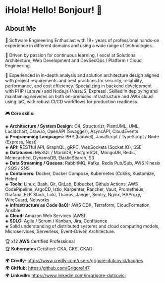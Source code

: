 # iHola! Hello! Bonjour! 👋

## About Me

🎯 Software Engineering Enthusiast with 18+ years of professional hands-on experience in different domains and using a wide range of technologies.

🚀 Driven by passion for continuous learning, I excel at Solutions Architecture, Web Development and DevSecOps / Platform / Cloud Engineering. 

🚀 Experienced in in-depth analysis and solution architecture design aligned with project requirements and best practices for security, reliability, performance, and cost efficiency. Specializing in backend development with PHP (Laravel) and Node.js (NestJS, Express). Skilled in deploying and maintaining services on both on-premises infrastructure and AWS cloud using IaC, with robust CI/CD workflows for production readiness.

#### 🎮 Core skills:
◈ **Architecture / System Design:** C4, Structurizr, PlantUML, UML, Lucidchart, Draw.io, OpenAPI (Swagger), AsyncAPI, CloudEvents   
◈ **Programming Languages:** PHP (Laravel), JavaScript / TypeScript / Node (Express, Nest)   
◈ **API:** RESTful API, GraphQL, gRPC, WebSockets (Socket.IO), SSE  
◈ **Databases:** MySQL / MariaDB, PostgreSQL, MongoDB, Redis, Memcached, DynamoDB, ElasticSearch, S3  
◈ **Data Streaming / Queues:** RabbitMQ, Kafka, Redis Pub/Sub, AWS Kinesis / SQS / SNS  
◈ **Containers:** Docker, Docker Compose, Kubernetes (Cdk8s, Kustomize, Helm)  
◈ **Tools:** Linux, Bash, Git, GitLab, Bitbucket, Github Actions, AWS CodePipeline, ArgoCD, Istio, Karpenter, Rancher, Vault, Prometheus, Grafana, ELK Stack, Loki, Thanos, Jaeger, Sentry, Nginx, HAProxy, WireGuard, Networks   
◈ **Infrastructure as Code (IaC):** AWS CDK, Terraform, CloudFormation, Ansible  
◈ **Cloud:** Amazon Web Services (AWS)  
◈ **SDLC:** Agile / Scrum / Kanban, Jira, Confluence  
◈ Solid understanding of distributed systems and cloud computing models, Microservices, Serverless, Event-Driven Architecture.  

🏆 x12 **AWS** Certified Professional  
🏆 **Kubernetes** Certified: CKA, CKS, CKAD  
  
🌍 **Credly:** https://www.credly.com/users/grigore-dutcovici/badges  
🌍 **GitHub:** https://github.com/Grigore147  
🌍 **LinkedIn:** https://www.linkedin.com/in/grigore-dutcovici  
